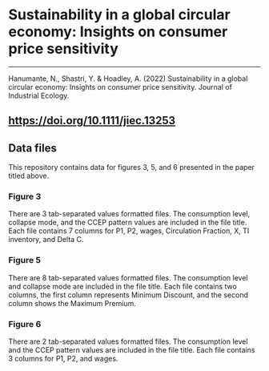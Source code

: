 # Sustainability in a global circular economy: Insights on consumer price sensitivity

---

Hanumante, N., Shastri, Y. & Hoadley, A. (2022) 
Sustainability in a global circular economy: Insights on consumer price sensitivity. Journal of Industrial
Ecology.

https://doi.org/10.1111/jiec.13253
---

## Data files

This repository contains data for figures 3, 5, and 6 presented in the paper titled above.

### Figure 3
There are 3 tab-separated values formatted files. The consumption level, collapse mode, and the CCEP pattern values are included in the file title.
Each file contains 7 columns for P1,	P2,	wages,	Circulation Fraction,	X,	TI inventory,	and Delta C.


### Figure 5
There are 8 tab-separated values formatted files. The consumption level and collapse mode are included in the file title.
Each file contains two columns, the first column represents Minimum Discount, and the second column shows the Maximum Premium.

### Figure 6
There are 2 tab-separated values formatted files. The consumption level and the CCEP pattern values are included in the file title.
Each file contains 3 columns for P1,	P2, and	wages.


